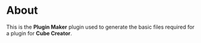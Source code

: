 # About

This is the **Plugin Maker** plugin used to generate the basic files required for a plugin for **Cube Creator**.
